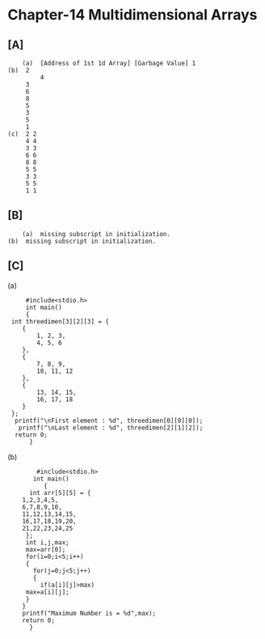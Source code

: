 # Chapter-14 Multidimensional Arrays
## [A]

        (a)  [Address of 1st 1d Array] [Garbage Value] 1
	(b)  2
             4
	     3
	     6
	     8
	     5
	     3
	     5
	     1
	(c)  2 2
	     4 4
	     3 3
	     6 6
	     8 8
	     5 5
	     3 3
	     5 5
	     1 1
	     
## [B]

        (a)  missing subscript in initialization.
	(b)  missing subscript in initialization.
	
## [C]

(a)

         #include<stdio.h>
         int main()
         {
	 int threedimen[3][2][3] = {
		{
			1, 2, 3,
			4, 5, 6
		},
		{
			7, 8, 9,
			10, 11, 12
		},
		{
			13, 14, 15,
			16, 17, 18
		}
	 };
	  printf("\nFirst element : %d", threedimen[0][0][0]);
	   printf("\nLast element : %d", threedimen[2][1][2]);
	  return 0;
          }
	     
(b)

            #include<stdio.h>
           int main()
              {
	      int arr[5][5] = {
		1,2,3,4,5,
		6,7,8,9,10,
		11,12,13,14,15,
		16,17,18,19,20,
		21,22,23,24,25
	     };
	     int i,j,max;
	     max=arr[0];
	     for(i=0;i<5;i++)
	     {
	       for(j=0;j<5;j++)
	       {
	         if(a[i][j]>max)
		 max=a[i][j];
		 }
		}
		printf("Maximum Number is = %d",max);
		return 0;
	      }
